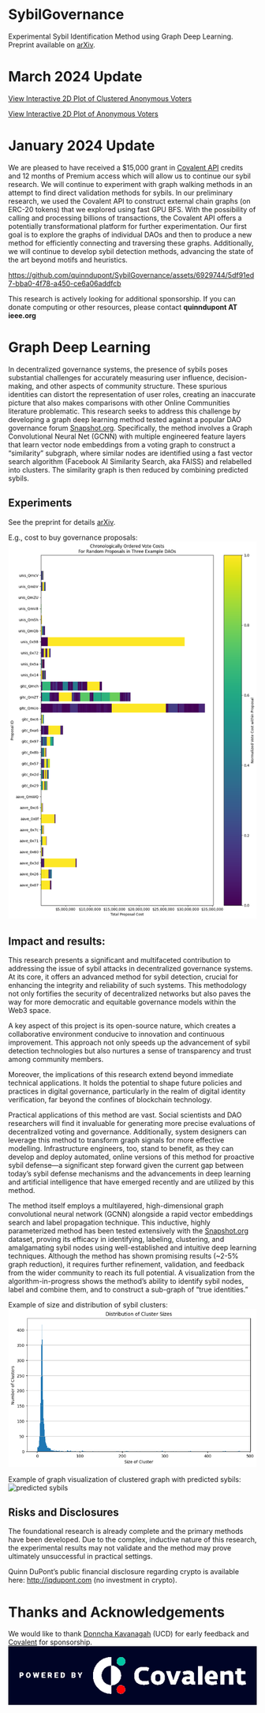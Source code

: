 # SybilGovernance
Experimental Sybil Identification Method using Graph Deep Learning. Preprint available on [arXiv](https://arxiv.org/abs/2311.17929).

# March 2024 Update
[View Interactive 2D Plot of Clustered Anonymous Voters](https://html-preview.github.io/?url=https://github.com/quinndupont/SybilGovernance/blob/main/2d_embeddings_umap_plot.html)

[View Interactive 2D Plot of Anonymous Voters](https://html-preview.github.io/?url=https://github.com/quinndupont/SybilGovernance/blob/main/2d_embeddings_umap_plot.html)

# January 2024 Update
We are pleased to have received a $15,000 grant in [Covalent API](https://www.covalenthq.com/) credits and 12 months of Premium access which will allow us to continue our sybil research. We will continue to experiment with graph walking methods in an attempt to find direct validation methods for sybils. In our preliminary research, we used the Covalent API to construct external chain graphs (on ERC-20 tokens) that we explored using fast GPU BFS. With the possibility of calling and processing billions of transactions, the Covalent API offers a potentially transformational platform for further experimentation. Our first goal is to explore the graphs of individual DAOs and then to produce a new method for efficiently connecting and traversing these graphs. Additionally, we will continue to develop sybil detection methods, advancing the state of the art beyond motifs and heuristics. 

https://github.com/quinndupont/SybilGovernance/assets/6929744/5df91ed7-bba0-4f78-a450-ce6a06addfcb

This research is actively looking for additional sponsorship. If you can donate computing or other resources, please contact **quinndupont AT ieee.org**


# Graph Deep Learning
In decentralized governance systems, the presence of sybils poses substantial challenges for accurately measuring user influence, decision-making, and other aspects of community structure. These spurious identities can distort the representation of user roles, creating an inaccurate picture that also makes comparisons with other Online Communities literature problematic. This research seeks to address this challenge by developing a graph deep learning method tested against a popular DAO governance forum [Snapshot.org](https://snapshot.org). Specifically, the method involves a Graph Convolutional Neural Net (GCNN) with multiple engineered feature layers that learn vector node embeddings from a voting graph to construct a “similarity” subgraph, where similar nodes are identified using a fast vector search algorithm (Facebook AI Similarity Search, aka FAISS) and relabelled into clusters. The similarity graph is then reduced by combining predicted sybils.

## Experiments

See the preprint for details [arXiv](https://arxiv.org/abs/2311.17929).

E.g., cost to buy governance proposals: ![costofproposals](https://github.com/quinndupont/SybilGovernance/blob/fb09856f474404d706f4eda976657c0ec65fb5f9/costofproposals.png)

## Impact and results:

This research presents a significant and multifaceted contribution to addressing the issue of sybil attacks in decentralized governance systems. At its core, it offers an advanced method for sybil detection, crucial for enhancing the integrity and reliability of such systems. This methodology not only fortifies the security of decentralized networks but also paves the way for more democratic and equitable governance models within the Web3 space.

A key aspect of this project is its open-source nature, which creates a collaborative environment conducive to innovation and continuous improvement. This approach not only speeds up the advancement of sybil detection technologies but also nurtures a sense of transparency and trust among community members.

Moreover, the implications of this research extend beyond immediate technical applications. It holds the potential to shape future policies and practices in digital governance, particularly in the realm of digital identity verification, far beyond the confines of blockchain technology.

Practical applications of this method are vast. Social scientists and DAO researchers will find it invaluable for generating more precise evaluations of decentralized voting and governance. Additionally, system designers can leverage this method to transform graph signals for more effective modelling. Infrastructure engineers, too, stand to benefit, as they can develop and deploy automated, online versions of this method for proactive sybil defense—a significant step forward given the current gap between today’s sybil defense mechanisms and the advancements in deep learning and artificial intelligence that have emerged recently and are utilized by this method.

The method itself employs a multilayered, high-dimensional graph convolutional neural network (GCNN) alongside a rapid vector embeddings search and label propagation technique. This inductive, highly parameterized method has been tested extensively with the [Snapshot.org](http://snapshot.org/) dataset, proving its efficacy in identifying, labeling, clustering, and amalgamating sybil nodes using well-established and intuitive deep learning techniques. Although the method has shown promising results (~2-5% graph reduction), it requires further refinement, validation, and feedback from the wider community to reach its full potential. A visualization from the algorithm-in-progress shows the method’s ability to identify sybil nodes, label and combine them, and to construct a sub-graph of “true identities.” 

Example of size and distribution of sybil clusters:
![sybil clusters](https://github.com/quinndupont/SybilGovernance/blob/main/Cluster_distribution.png?raw=true)

Example of graph visualization of clustered graph with predicted sybils:
![predicted sybils](https://github.com/quinndupont/SybilGovernance/blob/main/185000_clustered_graph.png?raw=true)

## Risks and Disclosures

The foundational research is already complete and the primary methods have been developed. Due to the complex, inductive nature of this research, the experimental results may not validate and the method may prove ultimately unsuccessful in practical settings. 

Quinn DuPont’s public financial disclosure regarding crypto is available here: http://iqdupont.com (no investment in crypto).

# Thanks and Acknowledgements
We would like to thank [Donncha Kavanagah](https://people.ucd.ie/donncha.kavanagh) (UCD) for early feedback and [Covalent](https://www.covalenthq.com/) for sponsorship.
![Covalent](https://github.com/quinndupont/SybilGovernance/blob/main/covalent.png?raw=true)
